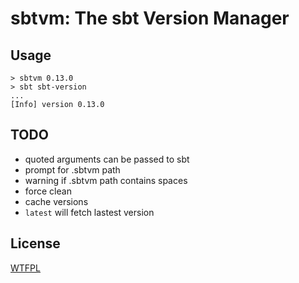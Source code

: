 # sbtvm: The sbt Version Manager

## Usage

    > sbtvm 0.13.0
    > sbt sbt-version
    ...
    [Info] version 0.13.0

## TODO

* quoted arguments can be passed to sbt
* prompt for .sbtvm path
* warning if .sbtvm path contains spaces
* force clean
* cache versions
* `latest` will fetch lastest version

## License

[WTFPL](http://sam.zoy.org/about/)

